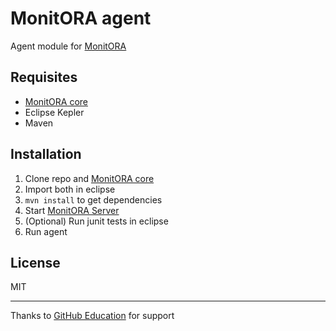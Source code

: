 # MonitORA agent

Agent module for [MonitORA](https://github.com/diesire/monitora)

## Requisites

*  [MonitORA core](https://github.com/diesire/monitora_core)
*  Eclipse Kepler
*  Maven

##  Installation

1.  Clone repo and [MonitORA core](https://github.com/diesire/monitora_core)
2.  Import both in eclipse
3.  `mvn install` to get dependencies
4.  Start [MonitORA Server](https://github.com/diesire/monitora_sv)
5.  (Optional) Run junit tests in eclipse
6.  Run agent

## License

MIT

----

Thanks to [GitHub Education](https://education.github.com) for support
